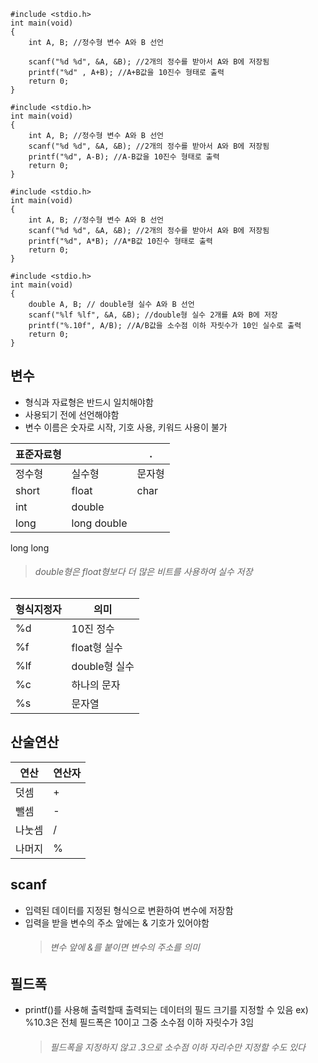 ```
#include <stdio.h>
int main(void)
{
    int A, B; //정수형 변수 A와 B 선언
    
    scanf("%d %d", &A, &B); //2개의 정수를 받아서 A와 B에 저장됨
    printf("%d" , A+B); //A+B값을 10진수 형태로 출력
    return 0;
}
```

```
#include <stdio.h>
int main(void)
{
    int A, B; //정수형 변수 A와 B 선언
    scanf("%d %d", &A, &B); //2개의 정수를 받아서 A와 B에 저장됨
    printf("%d", A-B); //A-B값을 10진수 형태로 출력
    return 0;
}
```

```
#include <stdio.h>
int main(void)
{
    int A, B; //정수형 변수 A와 B 선언
    scanf("%d %d", &A, &B); //2개의 정수를 받아서 A와 B에 저장됨
    printf("%d", A*B); //A*B값 10진수 형태로 출력
    return 0;
}
```

```
#include <stdio.h>
int main(void)
{
    double A, B; // double형 실수 A와 B 선언
    scanf("%lf %lf", &A, &B); //double형 실수 2개를 A와 B에 저장
    printf("%.10f", A/B); //A/B값을 소수점 이하 자릿수가 10인 실수로 출력
    return 0;
}
```

## 변수
* 형식과 자료형은 반드시 일치해야함
* 사용되기 전에 선언해야함
* 변수 이름은 숫자로 시작, 기호 사용, 키워드 사용이 불가


표준자료형||    .
--|--|-
정수형| 실수형 | 문자형
short|float|char
int|double
long|long double
long long
> ###### double형은 float형보다 더 많은 비트를 사용하여 실수 저장

형식지정자 | 의미
---|----
%d | 10진 정수
%f | float형 실수
%lf | double형 실수
%c | 하나의 문자
%s | 문자열


## 산술연산
연산|연산자
-|-
덧셈|+
뺄셈|-
나눗셈|/
나머지|%

## scanf
* 입력된 데이터를 지정된 형식으로 변환하여 변수에 저장함
* 입력을 받을 변수의 주소 앞에는 & 기호가 있어야함
  >###### 변수 앞에 &를 붙이면 변수의 주소를 의미

## 필드폭
* printf()를 사용해 출력할때 출력되는 데이터의 필드 크기를 지정할 수 있음
  ex) %10.3은 전체 필드폭은 10이고 그중 소수점 이하 자릿수가 3임
  >###### 필드폭을 지정하지 않고 .3으로 소수점 이하 자리수만 지정할 수도 있다